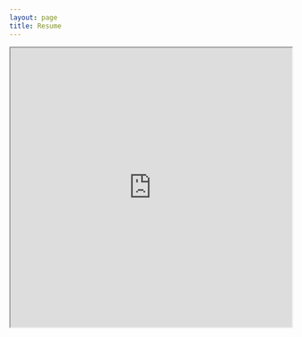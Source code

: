```yaml
---
layout: page
title: Resume
---
```


<iframe src="https://drive.google.com/file/d/1uF3oK9quOoXjl7E-g2YTW7SmI6fr4EM1/preview" width="100%" height="500"></iframe>
